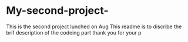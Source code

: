 # My-second-project-
This is the second project lunched on Aug 
This readme is to discribe the brif description of the codeing part 
thank you for your p
